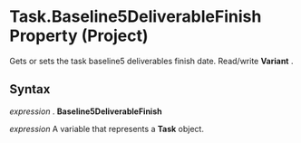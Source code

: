 
# Task.Baseline5DeliverableFinish Property (Project)

Gets or sets the task baseline5 deliverables finish date. Read/write  **Variant** .


## Syntax

 _expression_ . **Baseline5DeliverableFinish**

 _expression_ A variable that represents a **Task** object.

